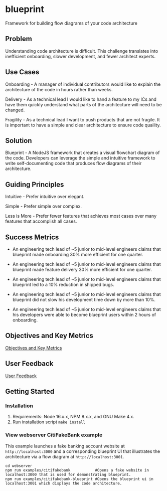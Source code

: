 # blueprint
Framework for building flow diagrams of your code architecture

## Problem

Understanding code architecture is difficult. This challenge translates into inefficient onboarding, slower development, and fewer architect experts.

## Use Cases

Onboarding - A manager of individual contributors would like to explain the architecture of the code in hours rather than weeks.

Delivery - As a technical lead I would like to hand a feature to my ICs and have them quickly understand what parts of the architecture will need to be changed.

Fragility - As a technical lead I want to push products that are not fragile. It is important to have a simple and clear architecture to ensure code quaility.

## Solution

Blueprint - A NodeJS framework that creates a visual flowchart diagram of the code. Developers can leverage the simple and intuitive framework to write self-documenting code that produces flow diagrams of their architecture.

## Guiding Principles

Intuitive - Prefer intuitive over elegant.

Simple - Prefer simple over complex.

Less is More - Prefer fewer features that achieves most cases over many features that accomplish all cases.

## Success Metrics

- An engineering tech lead of ~5 junior to mid-level engineers claims that blueprint made onboarding 30% more efficient for one quarter.

- An engineering tech lead of ~5 junior to mid-level engineers claims that blueprint made feature delivery 30% more efficient for one quarter.

- An engineering tech lead of ~5 junior to mid-level engineers claims that blueprint led to a 10% reduction in shipped bugs.

- An engineering tech lead of ~5 junior to mid-level engineers claims that blueprint did not slow his development time down by more than 10%.

- An engineering tech lead of ~5 junior to mid-level engineers claims that his developers were able to become blueprint users within 2 hours of onboarding.

## Objectives and Key Metrics

[Objectives and Key Metrics](https://docs.google.com/document/d/1TNdooNyGvyNNydvW9fkVBMM3S_ukWkT_R70jLejDSqU/edit)

## User Feedback

[User Feedback](https://docs.google.com/document/d/1zRNCjryqUc2VPq7lAYBrs9-4ny84djHEw_P8bSeM6rY/edit?usp=sharing)

## Getting Started
### Installation

1. Requirements: Node 16.x.x, NPM 8.x.x, and GNU Make 4.x.
2. Run installation script `make install`

### View webserver CitiFakeBank example

This example launches a fake banking account website at `http://localhost:3000` and a corresponding blueprint UI that illustrates the architecture via a flow diagram at `http://localhost:3001`.

```
cd webserver
npm run examples/citifakebank           #Opens a fake website in localhost:3000 that is used for demonstrating blueprint.
npm run examples/citifakebank-blueprint #Opens the blueprint ui in localhost:3001 which displays the code architecture.
```
